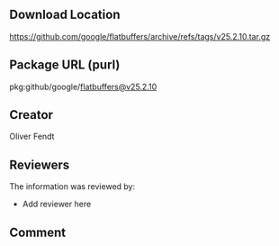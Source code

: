 ## Download Location

https://github.com/google/flatbuffers/archive/refs/tags/v25.2.10.tar.gz

## Package URL (purl)

pkg:github/google/flatbuffers@v25.2.10

## Creator

Oliver Fendt

## Reviewers

The information was reviewed by:

* Add reviewer here

## Comment

